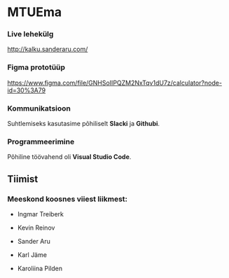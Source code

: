 # MTUEma


### Live lehekülg

http://kalku.sanderaru.com/

### Figma prototüüp

https://www.figma.com/file/GNHSoIIPQZM2NxTqv1dU7z/calculator?node-id=30%3A79

### Kommunikatsioon

  Suhtlemiseks kasutasime põhiliselt **Slacki** ja **Githubi**.

### Programmeerimine

  Põhiline töövahend oli **Visual Studio Code**.
  
  ## Tiimist

### Meeskond koosnes viiest liikmest:

* Ingmar Treiberk 

* Kevin Reinov

* Sander Aru 

* Karl Jäme 

* Karoliina Pilden
